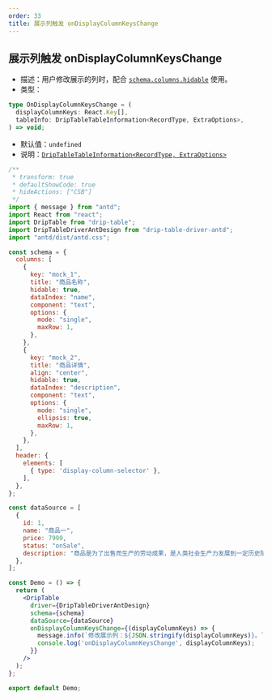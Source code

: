 ```yaml
---
order: 33
title: 展示列触发 onDisplayColumnKeysChange
---
```


## 展示列触发 onDisplayColumnKeysChange

- 描述：用户修改展示的列时，配合 [`schema.columns.hidable`](/drip-table/schema/columns/hidable) 使用。
- 类型：

```typescript
type OnDisplayColumnKeysChange = (
  displayColumnKeys: React.Key[],
  tableInfo: DripTableTableInformation<RecordType, ExtraOptions>,
) => void;
```

- 默认值：`undefined`
- 说明：[`DripTableTableInformation<RecordType, ExtraOptions>`](/drip-table/types/table-information)

```jsx
/**
 * transform: true
 * defaultShowCode: true
 * hideActions: ["CSB"]
 */
import { message } from "antd";
import React from "react";
import DripTable from "drip-table";
import DripTableDriverAntDesign from "drip-table-driver-antd";
import "antd/dist/antd.css";

const schema = {
  columns: [
    {
      key: "mock_1",
      title: "商品名称",
      hidable: true,
      dataIndex: "name",
      component: "text",
      options: {
        mode: "single",
        maxRow: 1,
      },
    },
    {
      key: "mock_2",
      title: "商品详情",
      align: "center",
      hidable: true,
      dataIndex: "description",
      component: "text",
      options: {
        mode: "single",
        ellipsis: true,
        maxRow: 1,
      },
    },
  ],
  header: {
    elements: [
      { type: 'display-column-selector' },
    ],
  },
};

const dataSource = [
  {
    id: 1,
    name: "商品一",
    price: 7999,
    status: "onSale",
    description: "商品是为了出售而生产的劳动成果，是人类社会生产力发展到一定历史阶段的产物，是用于交换的劳动产品。",
  },
];

const Demo = () => {
  return (
    <DripTable
      driver={DripTableDriverAntDesign}
      schema={schema}
      dataSource={dataSource}
      onDisplayColumnKeysChange={(displayColumnKeys) => {
        message.info(`修改展示列：${JSON.stringify(displayColumnKeys)}。`)
        console.log('onDisplayColumnKeysChange', displayColumnKeys);
      }}
    />
  );
};

export default Demo;
```
